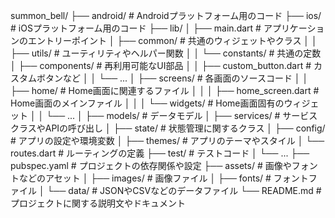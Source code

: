 summon_bell/
├── android/            # Androidプラットフォーム用のコード
├── ios/                # iOSプラットフォーム用のコード
├── lib/
│   ├── main.dart       # アプリケーションのエントリーポイント
│   ├── common/         # 共通のウィジェットやクラス
│   │   ├── utils/      # ユーティリティやヘルパー関数
│   │   └── constants/  # 共通の定数
│   ├── components/     # 再利用可能なUI部品
│   │   ├── custom_button.dart  # カスタムボタンなど
│   │   └── ...
│   ├── screens/        # 各画面のソースコード
│   │   ├── home/       # Home画面に関連するファイル
│   │   │   ├── home_screen.dart  # Home画面のメインファイル
│   │   │   └── widgets/  # Home画面固有のウィジェット
│   │   └── ...
│   ├── models/         # データモデル
│   ├── services/       # サービスクラスやAPIの呼び出し
│   ├── state/          # 状態管理に関するクラス
│   ├── config/         # アプリの設定や環境変数
│   ├── themes/         # アプリのテーマやスタイル
│   └── routes.dart     # ルーティングの定義
├── test/               # テストコード
│   └── ...
├── pubspec.yaml        # プロジェクトの依存関係や設定
├── assets/             # 画像やフォントなどのアセット
│   ├── images/         # 画像ファイル
│   ├── fonts/          # フォントファイル
│   └── data/           # JSONやCSVなどのデータファイル
└── README.md           # プロジェクトに関する説明文やドキュメント